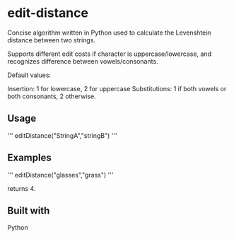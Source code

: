 # edit-distance
Concise algorithm written in Python used to calculate the Levenshtein distance between two strings.

Supports different edit costs if character is uppercase/lowercase, and recognizes difference between vowels/consonants.

Default values:

Insertion: 1 for lowercase, 2 for uppercase
Substitutions: 1 if both vowels or both consonants, 2 otherwise. 

## Usage

'''
editDistance("StringA","stringB")
'''

## Examples

'''
editDistance("glasses","grass")
'''

returns 4. 

## Built with

Python
